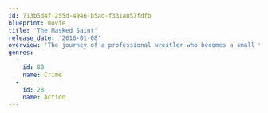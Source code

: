 ```yaml
---
id: 713b5d4f-255d-4946-b5ad-f331a057fdfb
blueprint: movie
title: 'The Masked Saint'
release_date: '2016-01-08'
overview: 'The journey of a professional wrestler who becomes a small town pastor and moonlights as a masked vigilante fighting injustice. While facing crises at home and at the church, the Pastor must evade the police and somehow reconcile his violent secret identity with his calling as a pastor.'
genres:
  -
    id: 80
    name: Crime
  -
    id: 28
    name: Action
---
```

